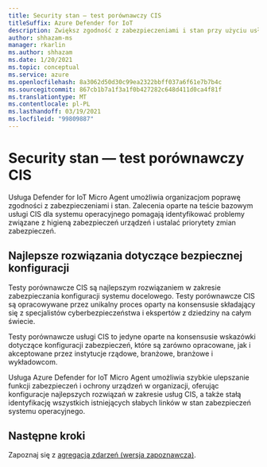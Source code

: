 ```yaml
---
title: Security stan — test porównawczy CIS
titleSuffix: Azure Defender for IoT
description: Zwiększ zgodność z zabezpieczeniami i stan przy użyciu usługi Defender dla programu IoT Micro Agent.
author: shhazam-ms
manager: rkarlin
ms.author: shhazam
ms.date: 1/20/2021
ms.topic: conceptual
ms.service: azure
ms.openlocfilehash: 8a3062d50d30c99ea2322bbff037a6f61e7b7b4c
ms.sourcegitcommit: 867cb1b7a1f3a1f0b427282c648d411d0ca4f81f
ms.translationtype: MT
ms.contentlocale: pl-PL
ms.lasthandoff: 03/19/2021
ms.locfileid: "99809887"
---
```

# <a name="security-posture--cis-benchmark"></a>Security stan — test porównawczy CIS 

Usługa Defender for IoT Micro Agent umożliwia organizacjom poprawę zgodności z zabezpieczeniami i stan. Zalecenia oparte na teście bazowym usługi CIS dla systemu operacyjnego pomagają identyfikować problemy związane z higieną zabezpieczeń urządzeń i ustalać priorytety zmian zabezpieczeń.  

## <a name="best-practices-for-secure-configuration"></a>Najlepsze rozwiązania dotyczące bezpiecznej konfiguracji

Testy porównawcze CIS są najlepszym rozwiązaniem w zakresie zabezpieczania konfiguracji systemu docelowego. Testy porównawcze CIS są opracowywane przez unikalny proces oparty na konsensusie składający się z specjalistów cyberbezpieczeństwa i ekspertów z dziedziny na całym świecie. 

Testy porównawcze usługi CIS to jedyne oparte na konsensusie wskazówki dotyczące konfiguracji zabezpieczeń, które są zarówno opracowane, jak i akceptowane przez instytucje rządowe, branżowe, branżowe i wykładowcom.

Usługa Azure Defender for IoT Micro Agent umożliwia szybkie ulepszanie funkcji zabezpieczeń i ochrony urządzeń w organizacji, oferując konfiguracje najlepszych rozwiązań w zakresie usług CIS, a także stałą identyfikację wszystkich istniejących słabych linków w stan zabezpieczeń systemu operacyjnego.

## <a name="next-steps"></a>Następne kroki 

Zapoznaj się z [agregacją zdarzeń (wersja zapoznawcza)](concept-event-aggregation.md).
